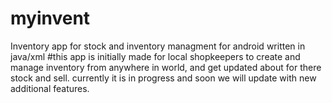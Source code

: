 # myinvent
Inventory app for  stock and inventory managment for android written in java/xml 
#this app is initially made for local shopkeepers to create and manage inventory from anywhere in world, and get updated about for there stock and sell.
currently it is in progress and soon we will update with new additional features.
